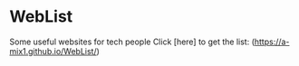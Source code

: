 # WebList
Some useful websites for tech people
Click [here] to get the list:  (https://a-mix1.github.io/WebList/)
